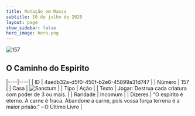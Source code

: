 ```yaml
---
title: Mutação em Massa
subtitle: 10 de julho de 2020
layout: page
show_sidebar: false
hero_image: hero.png
---
```


![157](https://cdn.keyforgegame.com/media/card_front/pt/479_157_J233WVWH3WPR_pt.png)

## O Caminho do Espírito

|----|----|
| ID | 4aedb32a-d5f0-450f-b2e6-45899a31d747 |
| Número | 157 |
| Casa | ![Sanctum](https://archonarcana.com/images/thumb/c/c7/Sanctum.png/22px-Sanctum.png "Santuário") |
| Tipo | Ação |
| Texto | Jogar: Destrua cada criatura com poder de 3 ou mais. |
| Raridade | Incomum |
| Dizeres | “O espírito é eterno. A carne é fraca.  Abandone a carne, pois vossa força  terrena é a maior prisão.”  – O Último Livro |
